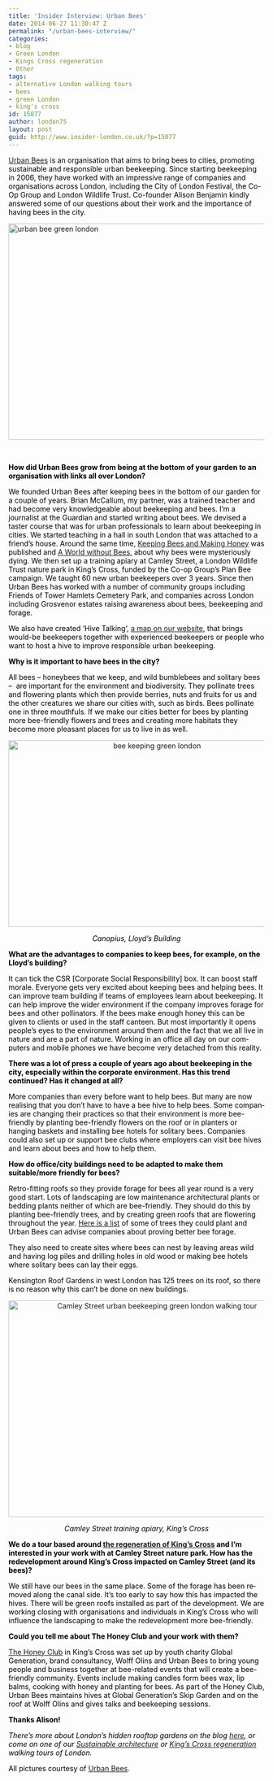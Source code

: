 ```yaml
---
title: 'Insider Interview: Urban Bees'
date: 2014-06-27 11:30:47 Z
permalink: "/urban-bees-interview/"
categories:
- blog
- Green London
- Kings Cross regeneration
- Other
tags:
- alternative London walking tours
- bees
- green London
- king's cross
id: 15077
author: london75
layout: post
guid: http://www.insider-london.co.uk/?p=15077
---
```


<p class="yiv8873166317MsoNormal" style="color: #000000;">
  <a href="http://www.urbanbees.co.uk/" target="_blank">Urban Bees</a> is an organisation that aims to bring bees to cities, promoting sustainable and responsible urban beekeeping. Since starting beekeeping in 2006, they have worked with an impressive range of companies and organisations across London, including the City of London Festival, the Co-Op Group and London Wildlife Trust. Co-founder Alison Benjamin kindly answered some of our questions about their work and the importance of having bees in the city.
</p>

<p class="yiv8873166317MsoNormal" style="color: #000000;">
  <a href="/wp-content/uploads/2014/06/urban-bees-installation.jpg"><img class="size-full wp-image-15091 aligncenter" src="/wp-content/uploads/2014/06/urban-bees-installation.jpg" alt="urban bee green london" width="569" height="426" /></a>
</p>

<p class="yiv8873166317MsoNormal" style="color: #000000;">
  <span lang="EN-GB"> </span>
</p>

<p id="yui_3_16_0_1_1403520236254_42854" class="yiv8873166317MsoNormal" style="color: #000000;">
  <strong><span id="yui_3_16_0_1_1403520236254_42853" lang="EN-GB">How did Urban Bees grow from being at the bottom of your garden to an organisation with links all over London?</span></strong>
</p>

<p id="yui_3_16_0_1_1403520236254_42855" class="yiv8873166317MsoNormal" style="color: #000000;">
  We founded Urban Bees after keeping bees in the bottom of our garden for a couple of years. Brian McCallum, my partner, was a trained teacher and had become very knowledgeable about beekeeping and bees. I’m a journalist at the Guardian and started writing about bees. We devised a taster course that was for urban professionals to learn about beekeeping in cities. We started teaching in a hall in south London that was attached to a friend’s house. Around the same time, <a href="http://www.waterstones.com/waterstonesweb/products/alison+benjamin/brian+mccallum/keeping+bees+and+making+honey/9665685/" target="_blank">Keeping Bees and Making Honey</a> was published and <a href="http://www.waterstones.com/waterstonesweb/products/alison+benjamin/brian+mccallum/a+world+without+bees/6607093/" target="_blank">A World without Bees</a>, about why bees were mysteriously dying. We then set up a training apiary at Camley Street, a London Wildlife Trust nature park in King’s Cross, funded by the Co-op Group’s Plan Bee campaign. We taught 60 new urban beekeepers over 3 years. Since then Urban Bees has worked with a number of community groups including Friends of Tower Hamlets Cemetery Park, and companies across London including Grosvenor estates raising awareness about bees, beekeeping and forage.
</p>

<p id="yui_3_16_0_1_1403520236254_42859" class="yiv8873166317MsoNormal" style="color: #000000;">
  <span id="yui_3_16_0_1_1403520236254_42858" lang="EN-GB">We also have created &#8216;Hive Talking&#8217;, <a href="http://www.urbanbees.co.uk/maps/map_intro.htm" target="_blank">a map on our website</a>, that brings would-be beekeepers together with experienced beekeepers or people who want to host a hive to improve responsible urban beekeeping.</span>
</p>

<p id="yui_3_16_0_1_1403520236254_42863" class="yiv8873166317MsoNormal" style="color: #000000;">
  <strong>Why is it important to have bees in the city?</strong>
</p>

<p id="yui_3_16_0_1_1403520236254_42866" class="yiv8873166317MsoNormal" style="color: #000000;">
  All bees – honeybees that we keep, and wild bumblebees and solitary bees &#8211;  are important for the environment and biodiversity. They pollinate trees and flowering plants which then provide berries, nuts and fruits for us and the other creatures we share our cities with, such as birds. Bees pollinate one in three mouthfuls. If we make our cities better for bees by planting more bee-friendly flowers and trees and creating more habitats they become more pleasant places for us to live in as well.
</p>

<p class="yiv8873166317MsoNormal" style="color: #000000; text-align: center;">
  <a href="/wp-content/uploads/2014/06/lloyds-building-beekeeping.jpg"><img class="alignnone size-full wp-image-15087" src="/wp-content/uploads/2014/06/lloyds-building-beekeeping.jpg" alt="bee keeping green london" width="569" height="367" /></a>
</p>

<p class="yiv8873166317MsoNormal" style="color: #000000; text-align: center;">
  <em>Canopius, Lloyd&#8217;s Building</em>
</p>

<p class="yiv8873166317MsoNormal" style="color: #000000;">
  <strong>What are the advantages to companies to keep bees, for example, on the Lloyd’s building?</strong>
</p>

<p class="yiv8873166317MsoNormal" style="color: #000000;">
  <span lang="EN-GB">It can tick the CSR [Corporate Social Responsibility] box. It can boost staff morale. Everyone gets very excited about keeping bees and helping bees. It can improve team building if teams of employees learn about beekeeping. It can help improve the wider environment if the company improves forage for bees and other pollinators. If the bees make enough honey this can be given to clients or used in the staff canteen. But most importantly it opens people’s eyes to the environment around them and the fact that we all live in nature and are a part of nature. Working in an office all day on our computers and mobile phones we have become very detached from this reality.</span>
</p>

<p class="yiv8873166317MsoNormal" style="color: #000000;">
  <strong>There was a lot of press a couple of years ago about beekeeping in the city, especially within the corporate environment. Has this trend continued? Has it changed at all?</strong>
</p>

<p class="yiv8873166317MsoNormal" style="color: #000000;">
  <span lang="EN-GB">More companies than every before want to help bees. But many are now realising that you don’t have to have a bee hive to help bees. Some companies are changing their practices so that their environment is more bee-friendly by planting bee-friendly flowers on the roof or in planters or hanging baskets and installing bee hotels for solitary bees. Companies could also set up or support bee clubs where employers can visit bee hives and learn about bees and how to help them.</span>
</p>

<p class="yiv8873166317MsoNormal" style="color: #000000;">
  <strong>How do office/city buildings need to be adapted to make them suitable/more friendly for bees?</strong>
</p>

<p class="yiv8873166317MsoNormal" style="color: #000000;">
  <span lang="EN-GB">Retro-fitting roofs so they provide forage for bees all year round is a very good start. Lots of landscaping are low maintenance architectural plants or bedding plants neither of which are bee-friendly. They should do this by planting bee-friendly trees, and by creating green roofs that are flowering throughout the year. <a href="http://www.urbanbees.co.uk/trees/trees.htm" target="_blank">Here is a list</a> of some of trees they could plant and Urban Bees can advise companies about proving better bee forage.</span>
</p>

<p class="yiv8873166317MsoNormal" style="color: #000000;">
  <span lang="EN-GB">They also need to create sites where bees can nest by leaving areas wild and having log piles and drilling holes in old wood or making bee hotels where solitary bees can lay their eggs.</span>
</p>

<p class="yiv8873166317MsoNormal" style="color: #000000;">
  <span lang="EN-GB">Kensington Roof Gardens in west London has 125 trees on its roof, so there is no reason why this can’t be done on new buildings.</span>
</p>

<p class="yiv8873166317MsoNormal" style="color: #000000; text-align: center;">
  <a href="/wp-content/uploads/2014/06/camley-street-urban-beekeeping.jpg"><img class="alignnone size-full wp-image-15089" src="/wp-content/uploads/2014/06/camley-street-urban-beekeeping.jpg" alt="Camley Street urban beekeeping green london walking tour" width="569" height="426" /></a>
</p>

<p class="yiv8873166317MsoNormal" style="color: #000000; text-align: center;">
  <em>Camley Street training apiary, King&#8217;s Cross</em>
</p>

<p class="yiv8873166317MsoNormal" style="color: #000000;">
  <strong>We do a tour based around <a href="http://www.insider-london.co.uk/kings-cross-innovation-tour/" target="_blank">the regeneration of King&#8217;s Cross</a> and I’m interested in your work with at Camley Street nature park. How has the redevelopment around King’s Cross impacted on Camley Street (and its bees)?</strong>
</p>

<p class="yiv8873166317MsoNormal" style="color: #000000;">
  <span lang="EN-GB">We still have our bees in the same place. Some of the forage has been removed along the canal side. It’s too early to say how this has impacted the hives. There will be green roofs installed as part of the development. We are working closing with organisations and individuals in King’s Cross who will influence the landscaping to make the redevelopment more bee-friendly.</span>
</p>

<p class="yiv8873166317MsoNormal" style="color: #000000;">
  <strong>Could you tell me about The Honey Club and your work with them?</strong>
</p>

<p class="yiv8873166317MsoNormal" style="color: #000000;">
  <span lang="EN-GB"><a href="http://honeyclub.org/" target="_blank">The Honey Club</a> in King’s Cross was set up by youth charity Global Generation, brand consultancy, Wolff Olins and Urban Bees to bring young people and business together at bee-related events that will create a bee-friendly community. Events include making candles form bees wax, lip balms, cooking with honey and planting for bees. As part of the Honey Club, Urban Bees maintains hives at Global Generation’s Skip Garden and on the roof at Wolff Olins and gives talks and beekeeping sessions.</span>
</p>

<p class="yiv8873166317MsoNormal" style="color: #000000;">
  <strong>Thanks Alison! </strong>
</p>

<p class="yiv8873166317MsoNormal" style="color: #000000;">
  <em>There&#8217;s more about London&#8217;s hidden rooftop gardens on the blog <a href="http://www.insider-london.co.uk/2014/06/11/london-rooftop-gardens/" target="_blank">here</a>, or come on one of our <a href="http://www.insider-london.co.uk/sustainable-green-building-london-tours-2/" target="_blank">Sustainable architecture</a> or <a href="http://www.insider-london.co.uk/kings-cross-innovation-tour/" target="_blank">King&#8217;s Cross regeneration</a> walking tours of London. </em>
</p>

<p class="yiv8873166317MsoNormal" style="color: #000000;">
  All pictures courtesy of <a href="http://www.urbanbees.co.uk/" target="_blank">Urban Bees</a>.
</p>
